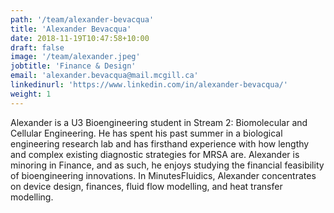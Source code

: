 ```yaml
---
path: '/team/alexander-bevacqua'
title: 'Alexander Bevacqua'
date: 2018-11-19T10:47:58+10:00
draft: false
image: '/team/alexander.jpeg'
jobtitle: 'Finance & Design'
email: 'alexander.bevacqua@mail.mcgill.ca'
linkedinurl: 'https://www.linkedin.com/in/alexander-bevacqua/'
weight: 1
---
```


Alexander is a U3 Bioengineering student in Stream 2: Biomolecular and Cellular Engineering. He has spent his past summer in a biological engineering research lab and has firsthand experience with how lengthy and complex existing diagnostic strategies for MRSA are. Alexander is minoring in Finance, and as such, he enjoys studying the financial feasibility of bioengineering innovations. In MinutesFluidics, Alexander concentrates on device design, finances, fluid flow modelling, and heat transfer modelling. 

